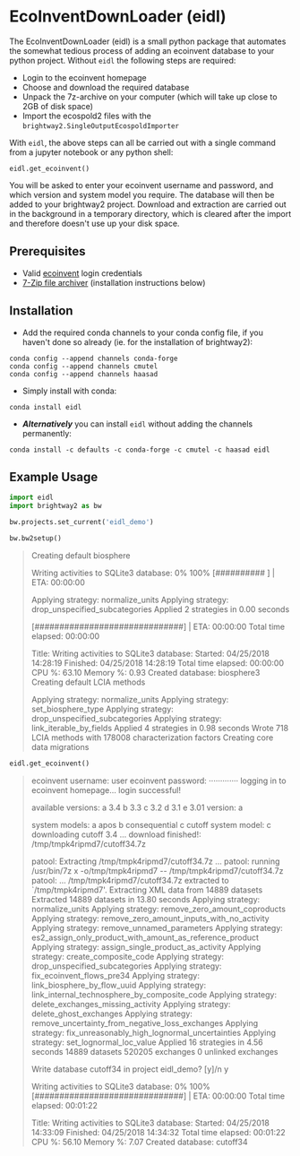 # EcoInventDownLoader (eidl)

The EcoInventDownLoader (eidl) is a small python package that automates the somewhat tedious process of adding an ecoinvent database to your python project. Without `eidl` the following steps are required: 

- Login to the ecoinvent homepage
- Choose and download the required database
- Unpack the 7z-archive on your computer (which will take up close to 2GB of disk space)
- Import the ecospold2 files with the `brightway2.SingleOutputEcospoldImporter`

With `eidl`, the above steps can all be carried out with a single command from a jupyter notebook or any python shell:
```
eidl.get_ecoinvent()
```
You will be asked to enter your ecoinvent username and password, and which version and system model you require. The database will then be added to your brightway2 project. Download and extraction are carried out in the background in a temporary directory, which is cleared after the import and therefore doesn't use up your disk space.

## Prerequisites

- Valid [ecoinvent](https://www.ecoinvent.org) login credentials
- [7-Zip file archiver](https://www.7-zip.org/) (installation instructions below)

## Installation

- Add the required conda channels to your conda config file, if you haven't done so already (ie. for the installation of brightway2):
```
conda config --append channels conda-forge
conda config --append channels cmutel
conda config --append channels haasad
```
- Simply install with conda:
```
conda install eidl
```
- ___Alternatively___ you can install `eidl` without adding the channels permanently:
```
conda install -c defaults -c conda-forge -c cmutel -c haasad eidl
```

## Example Usage

```python
import eidl
import brightway2 as bw
```

```python
bw.projects.set_current('eidl_demo')
```

```python
bw.bw2setup()
```

>Creating default biosphere
>
>Writing activities to SQLite3 database:
>0%                          100%
>[##########                    ] | ETA: 00:00:00
>
>Applying strategy: normalize_units
>Applying strategy: drop_unspecified_subcategories
>Applied 2 strategies in 0.00 seconds
>
>[##############################] | ETA: 00:00:00
>Total time elapsed: 00:00:00
>
>Title: Writing activities to SQLite3 database:
>  Started: 04/25/2018 14:28:19
>  Finished: 04/25/2018 14:28:19
>  Total time elapsed: 00:00:00
>  CPU %: 63.10
>  Memory %: 0.93
>Created database: biosphere3
>Creating default LCIA methods
>
>Applying strategy: normalize_units
>Applying strategy: set_biosphere_type
>Applying strategy: drop_unspecified_subcategories
>Applying strategy: link_iterable_by_fields
>Applied 4 strategies in 0.98 seconds
>Wrote 718 LCIA methods with 178008 characterization factors
>Creating core data migrations

```python
eidl.get_ecoinvent()
```

>ecoinvent username: user
>ecoinvent password: ·············
>logging in to ecoinvent homepage...
>login successful!
>
> available versions:
>a 3.4
>b 3.3
>c 3.2
>d 3.1
>e 3.01
>version: a
>
> system models:
>a apos
>b consequential
>c cutoff
>system model: c
>downloading cutoff 3.4 ...
>download finished!: /tmp/tmpk4ripmd7/cutoff34.7z
>
>patool: Extracting /tmp/tmpk4ripmd7/cutoff34.7z ...
>patool: running /usr/bin/7z x -o/tmp/tmpk4ripmd7 -- /tmp/tmpk4ripmd7/cutoff34.7z
>patool: ... /tmp/tmpk4ripmd7/cutoff34.7z extracted to `/tmp/tmpk4ripmd7'.
>Extracting XML data from 14889 datasets
>Extracted 14889 datasets in 13.80 seconds
>Applying strategy: normalize_units
>Applying strategy: remove_zero_amount_coproducts
>Applying strategy: remove_zero_amount_inputs_with_no_activity
>Applying strategy: remove_unnamed_parameters
>Applying strategy: es2_assign_only_product_with_amount_as_reference_product
>Applying strategy: assign_single_product_as_activity
>Applying strategy: create_composite_code
>Applying strategy: drop_unspecified_subcategories
>Applying strategy: fix_ecoinvent_flows_pre34
>Applying strategy: link_biosphere_by_flow_uuid
>Applying strategy: link_internal_technosphere_by_composite_code
>Applying strategy: delete_exchanges_missing_activity
>Applying strategy: delete_ghost_exchanges
>Applying strategy: remove_uncertainty_from_negative_loss_exchanges
>Applying strategy: fix_unreasonably_high_lognormal_uncertainties
>Applying strategy: set_lognormal_loc_value
>Applied 16 strategies in 4.56 seconds
>14889 datasets
>520205 exchanges
>0 unlinked exchanges
>  
>
>Write database cutoff34 in project eidl_demo?
>[y]/n y
>
>
>Writing activities to SQLite3 database:
>0%                          100%
>[##############################] | ETA: 00:00:00
>Total time elapsed: 00:01:22
>
>
>Title: Writing activities to SQLite3 database:
>  Started: 04/25/2018 14:33:09
>  Finished: 04/25/2018 14:34:32
>  Total time elapsed: 00:01:22
>  CPU %: 56.10
>  Memory %: 7.07
>Created database: cutoff34
